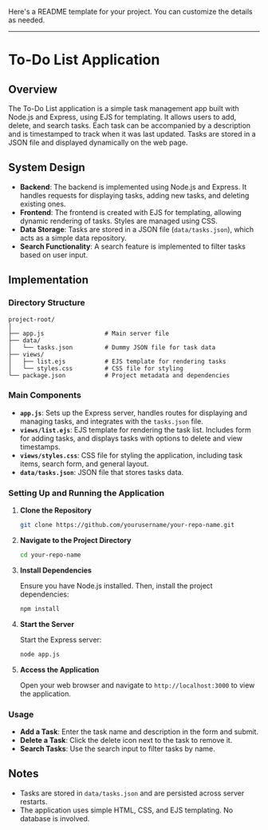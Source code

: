 Here's a README template for your project. You can customize the details as needed.

---

# To-Do List Application

## Overview

The To-Do List application is a simple task management app built with Node.js and Express, using EJS for templating. It allows users to add, delete, and search tasks. Each task can be accompanied by a description and is timestamped to track when it was last updated. Tasks are stored in a JSON file and displayed dynamically on the web page.

## System Design

- **Backend**: The backend is implemented using Node.js and Express. It handles requests for displaying tasks, adding new tasks, and deleting existing ones.
- **Frontend**: The frontend is created with EJS for templating, allowing dynamic rendering of tasks. Styles are managed using CSS.
- **Data Storage**: Tasks are stored in a JSON file (`data/tasks.json`), which acts as a simple data repository.
- **Search Functionality**: A search feature is implemented to filter tasks based on user input.

## Implementation

### Directory Structure

```
project-root/
│
├── app.js                 # Main server file
├── data/
│   └── tasks.json         # Dummy JSON file for task data
├── views/
│   ├── list.ejs           # EJS template for rendering tasks
│   └── styles.css         # CSS file for styling
└── package.json           # Project metadata and dependencies
```

### Main Components

- **`app.js`**: Sets up the Express server, handles routes for displaying and managing tasks, and integrates with the `tasks.json` file.
- **`views/list.ejs`**: EJS template for rendering the task list. Includes form for adding tasks, and displays tasks with options to delete and view timestamps.
- **`views/styles.css`**: CSS file for styling the application, including task items, search form, and general layout.
- **`data/tasks.json`**: JSON file that stores tasks data.

### Setting Up and Running the Application

1. **Clone the Repository**

   ```bash
   git clone https://github.com/yourusername/your-repo-name.git
   ```

2. **Navigate to the Project Directory**

   ```bash
   cd your-repo-name
   ```

3. **Install Dependencies**

   Ensure you have Node.js installed. Then, install the project dependencies:

   ```bash
   npm install
   ```

4. **Start the Server**

   Start the Express server:

   ```bash
   node app.js
   ```

5. **Access the Application**

   Open your web browser and navigate to `http://localhost:3000` to view the application.

### Usage

- **Add a Task**: Enter the task name and description in the form and submit.
- **Delete a Task**: Click the delete icon next to the task to remove it.
- **Search Tasks**: Use the search input to filter tasks by name.

## Notes

- Tasks are stored in `data/tasks.json` and are persisted across server restarts.
- The application uses simple HTML, CSS, and EJS templating. No database is involved.

